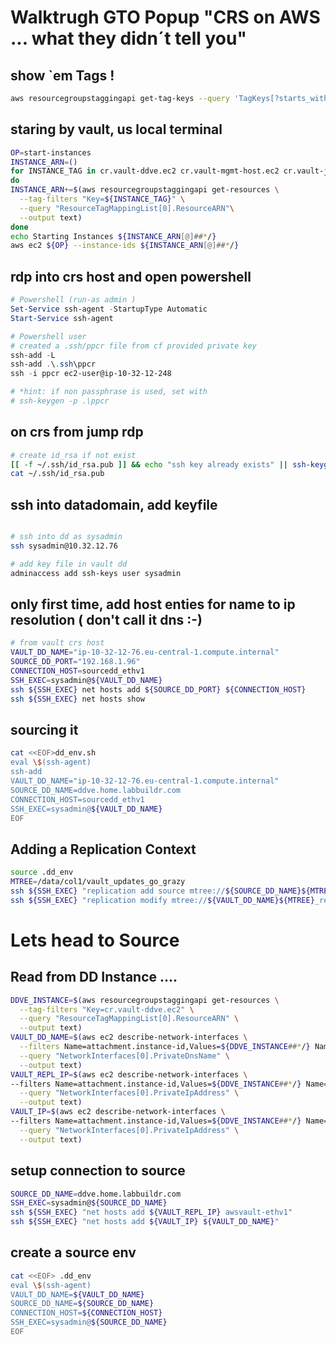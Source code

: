 # Walktrugh GTO Popup  "CRS on AWS ... what they didn´t tell you"
## show `em Tags !
```bash
aws resourcegroupstaggingapi get-tag-keys --query 'TagKeys[?starts_with(@, `cr.`)]'
```
## staring by vault, us local terminal

```bash
OP=start-instances
INSTANCE_ARN=()
for INSTANCE_TAG in cr.vault-ddve.ec2 cr.vault-mgmt-host.ec2 cr.vault-jump-host.ec2
do
INSTANCE_ARN+=$(aws resourcegroupstaggingapi get-resources \
  --tag-filters "Key=${INSTANCE_TAG}" \
  --query "ResourceTagMappingList[0].ResourceARN"\
  --output text)
done
echo Starting Instances ${INSTANCE_ARN[@]##*/}
aws ec2 ${OP} --instance-ids ${INSTANCE_ARN[@]##*/}
```
## rdp into crs host and open powershell

```powershell
# Powershell (run-as admin )
Set-Service ssh-agent -StartupType Automatic
Start-Service ssh-agent

# Powershell user
# created a .ssh/ppcr file from cf provided private key
ssh-add -L
ssh-add .\.ssh\ppcr
ssh -i ppcr ec2-user@ip-10-32-12-248

# *hint: if non passphrase is used, set with 
# ssh-keygen -p .\ppcr
```

## on crs from jump rdp
```bash
# create id_rsa if not exist
[[ -f ~/.ssh/id_rsa.pub ]] && echo "ssh key already exists" || ssh-keygen -t rsa -b 4096 -f ~/.ssh/id_rsa
cat ~/.ssh/id_rsa.pub

```
## ssh into datadomain, add keyfile
```bash

# ssh into dd as sysadmin 
ssh sysadmin@10.32.12.76

```

```bash
# add key file in vault dd
adminaccess add ssh-keys user sysadmin

```
## only first time, add host enties for name to ip resolution ( don't call it dns :-) 
```bash
# from vault crs host
VAULT_DD_NAME="ip-10-32-12-76.eu-central-1.compute.internal"
SOURCE_DD_PORT="192.168.1.96" 
CONNECTION_HOST=sourcedd_ethv1
SSH_EXEC=sysadmin@${VAULT_DD_NAME}
ssh ${SSH_EXEC} net hosts add ${SOURCE_DD_PORT} ${CONNECTION_HOST}
ssh ${SSH_EXEC} net hosts show

```

## sourcing it
```bash
cat <<EOF>dd_env.sh
eval \$(ssh-agent)
ssh-add
VAULT_DD_NAME="ip-10-32-12-76.eu-central-1.compute.internal"
SOURCE_DD_NAME=ddve.home.labbuildr.com
CONNECTION_HOST=sourcedd_ethv1
SSH_EXEC=sysadmin@${VAULT_DD_NAME}
EOF

```


## Adding a Replication Context
```bash
source .dd_env
MTREE=/data/col1/vault_updates_go_grazy
ssh ${SSH_EXEC} "replication add source mtree://${SOURCE_DD_NAME}${MTREE} destination mtree://${VAULT_DD_NAME}${MTREE}_repl"
ssh ${SSH_EXEC} "replication modify mtree://${VAULT_DD_NAME}${MTREE}_repl connection-host ${CONNECTION_HOST} port 2051"

```

# Lets head to Source

## Read from DD Instance ....
```bash
DDVE_INSTANCE=$(aws resourcegroupstaggingapi get-resources \
  --tag-filters "Key=cr.vault-ddve.ec2" \
  --query "ResourceTagMappingList[0].ResourceARN" \
  --output text)
VAULT_DD_NAME=$(aws ec2 describe-network-interfaces \
  --filters Name=attachment.instance-id,Values=${DDVE_INSTANCE##*/} Name=attachment.device-index,Values=0 \
  --query "NetworkInterfaces[0].PrivateDnsName" \
  --output text)
VAULT_REPL_IP=$(aws ec2 describe-network-interfaces \
--filters Name=attachment.instance-id,Values=${DDVE_INSTANCE##*/} Name=attachment.device-index,Values=1 \
  --query "NetworkInterfaces[0].PrivateIpAddress" \
  --output text)
VAULT_IP=$(aws ec2 describe-network-interfaces \
--filters Name=attachment.instance-id,Values=${DDVE_INSTANCE##*/} Name=attachment.device-index,Values=0 \
  --query "NetworkInterfaces[0].PrivateIpAddress" \
  --output text)

```

## setup connection to source
```bash
SOURCE_DD_NAME=ddve.home.labbuildr.com
SSH_EXEC=sysadmin@${SOURCE_DD_NAME}
ssh ${SSH_EXEC} "net hosts add ${VAULT_REPL_IP} awsvault-ethv1"
ssh ${SSH_EXEC} "net hosts add ${VAULT_IP} ${VAULT_DD_NAME}"

```


## create a source env 

```bash
cat <<EOF> .dd_env
eval \$(ssh-agent)
VAULT_DD_NAME=${VAULT_DD_NAME}
SOURCE_DD_NAME=${SOURCE_DD_NAME}
CONNECTION_HOST=${CONNECTION_HOST}
SSH_EXEC=sysadmin@${SOURCE_DD_NAME}
EOF

```
